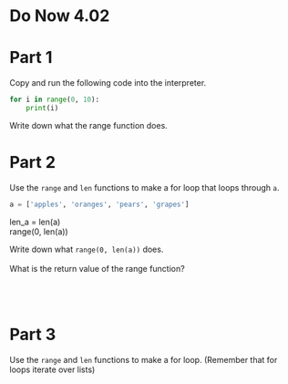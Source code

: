 # Do Now 4.02

# Part 1
Copy and run the following code into the interpreter. 
```python
for i in range(0, 10): 
	print(i)
```
Write down what the range function does.


# Part 2
Use the `range` and `len` functions to make a for loop that loops through `a`.

```python
a = ['apples', 'oranges', 'pears', 'grapes']
```
len_a = len(a)		
range(0, len(a))

Write down what `range(0, len(a))` does.		
<br>
What is the return value of the range function? 		
<br>		
<br>		

# Part 3
Use the `range` and `len` functions to make a for loop. (Remember that for loops iterate over lists)
